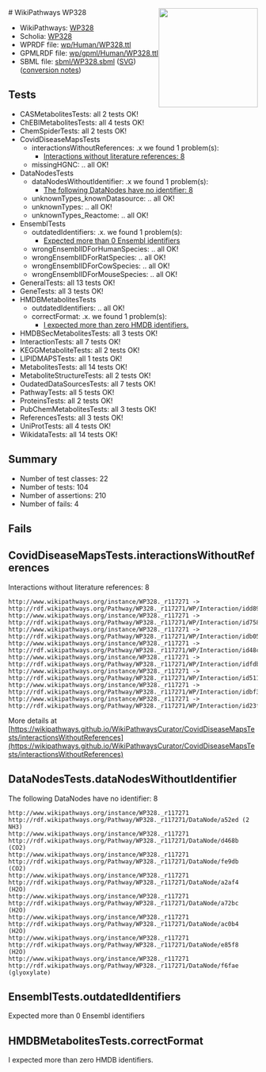 <img style="float: right; width: 200px" src="../logo.png" />
# WikiPathways WP328

* WikiPathways: [WP328](https://identifiers.org/wikipathways:WP328)
* Scholia: [WP328](https://scholia.toolforge.org/wikipathways/WP328)
* WPRDF file: [wp/Human/WP328.ttl](../wp/Human/WP328.ttl)
* GPMLRDF file: [wp/gpml/Human/WP328.ttl](../wp/gpml/Human/WP328.ttl)
* SBML file: [sbml/WP328.sbml](../sbml/WP328.sbml) ([SVG](../sbml/WP328.svg)) ([conversion notes](../sbml/WP328.txt))

## Tests
* CASMetabolitesTests: all 2 tests OK!
* ChEBIMetabolitesTests: all 4 tests OK!
* ChemSpiderTests: all 2 tests OK!
* CovidDiseaseMapsTests
    * interactionsWithoutReferences: .x we found 1 problem(s):
        * [Interactions without literature references: 8](#2e295936)
    * missingHGNC: .. all OK!
* DataNodesTests
    * dataNodesWithoutIdentifier: .x we found 1 problem(s):
        * [The following DataNodes have no identifier: 8](#d2d32fa7)
    * unknownTypes_knownDatasource: .. all OK!
    * unknownTypes: .. all OK!
    * unknownTypes_Reactome: .. all OK!
* EnsemblTests
    * outdatedIdentifiers: .x. we found 1 problem(s):
        * [Expected more than 0 Ensembl identifiers](#f44398b7)
    * wrongEnsemblIDForHumanSpecies: .. all OK!
    * wrongEnsemblIDForRatSpecies: .. all OK!
    * wrongEnsemblIDForCowSpecies: .. all OK!
    * wrongEnsemblIDForMouseSpecies: .. all OK!
* GeneralTests: all 13 tests OK!
* GeneTests: all 3 tests OK!
* HMDBMetabolitesTests
    * outdatedIdentifiers: .. all OK!
    * correctFormat: .x. we found 1 problem(s):
        * [I expected more than zero HMDB identifiers.](#ad154c1e)
* HMDBSecMetabolitesTests: all 3 tests OK!
* InteractionTests: all 7 tests OK!
* KEGGMetaboliteTests: all 2 tests OK!
* LIPIDMAPSTests: all 1 tests OK!
* MetabolitesTests: all 14 tests OK!
* MetaboliteStructureTests: all 2 tests OK!
* OudatedDataSourcesTests: all 7 tests OK!
* PathwayTests: all 5 tests OK!
* ProteinsTests: all 2 tests OK!
* PubChemMetabolitesTests: all 3 tests OK!
* ReferencesTests: all 3 tests OK!
* UniProtTests: all 4 tests OK!
* WikidataTests: all 14 tests OK!


## Summary

* Number of test classes: 22
* Number of tests: 104
* Number of assertions: 210
* Number of fails: 4

## Fails

<a name="2e295936" />

## CovidDiseaseMapsTests.interactionsWithoutReferences

Interactions without literature references: 8
```
http://www.wikipathways.org/instance/WP328._r117271 -> http://rdf.wikipathways.org/Pathway/WP328._r117271/WP/Interaction/idd89e8668
http://www.wikipathways.org/instance/WP328._r117271 -> http://rdf.wikipathways.org/Pathway/WP328._r117271/WP/Interaction/id7580af49
http://www.wikipathways.org/instance/WP328._r117271 -> http://rdf.wikipathways.org/Pathway/WP328._r117271/WP/Interaction/idb0519d50
http://www.wikipathways.org/instance/WP328._r117271 -> http://rdf.wikipathways.org/Pathway/WP328._r117271/WP/Interaction/id48c3774b
http://www.wikipathways.org/instance/WP328._r117271 -> http://rdf.wikipathways.org/Pathway/WP328._r117271/WP/Interaction/idfdbcf0d9
http://www.wikipathways.org/instance/WP328._r117271 -> http://rdf.wikipathways.org/Pathway/WP328._r117271/WP/Interaction/id511d91bf
http://www.wikipathways.org/instance/WP328._r117271 -> http://rdf.wikipathways.org/Pathway/WP328._r117271/WP/Interaction/idbf33ab51
http://www.wikipathways.org/instance/WP328._r117271 -> http://rdf.wikipathways.org/Pathway/WP328._r117271/WP/Interaction/id23f78ebb
```

More details at [https://wikipathways.github.io/WikiPathwaysCurator/CovidDiseaseMapsTests/interactionsWithoutReferences](https://wikipathways.github.io/WikiPathwaysCurator/CovidDiseaseMapsTests/interactionsWithoutReferences)

<a name="d2d32fa7" />

## DataNodesTests.dataNodesWithoutIdentifier

The following DataNodes have no identifier: 8
```
http://www.wikipathways.org/instance/WP328._r117271 http://rdf.wikipathways.org/Pathway/WP328._r117271/DataNode/a52ed (2 NH3)
http://www.wikipathways.org/instance/WP328._r117271 http://rdf.wikipathways.org/Pathway/WP328._r117271/DataNode/d468b (CO2)
http://www.wikipathways.org/instance/WP328._r117271 http://rdf.wikipathways.org/Pathway/WP328._r117271/DataNode/fe9db (CO2)
http://www.wikipathways.org/instance/WP328._r117271 http://rdf.wikipathways.org/Pathway/WP328._r117271/DataNode/a2af4 (H2O)
http://www.wikipathways.org/instance/WP328._r117271 http://rdf.wikipathways.org/Pathway/WP328._r117271/DataNode/a72bc (H2O)
http://www.wikipathways.org/instance/WP328._r117271 http://rdf.wikipathways.org/Pathway/WP328._r117271/DataNode/ac0b4 (H2O)
http://www.wikipathways.org/instance/WP328._r117271 http://rdf.wikipathways.org/Pathway/WP328._r117271/DataNode/e85f8 (H2O)
http://www.wikipathways.org/instance/WP328._r117271 http://rdf.wikipathways.org/Pathway/WP328._r117271/DataNode/f6fae (glyoxylate)
```

<a name="f44398b7" />

## EnsemblTests.outdatedIdentifiers

Expected more than 0 Ensembl identifiers
<a name="ad154c1e" />

## HMDBMetabolitesTests.correctFormat

I expected more than zero HMDB identifiers.

